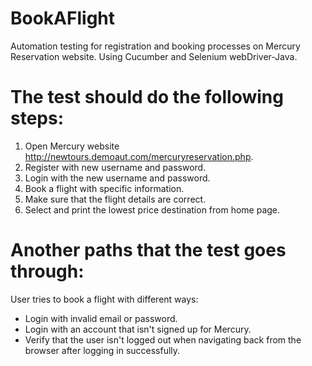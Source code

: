 # BookAFlight
Automation testing for registration and booking processes on Mercury Reservation website. Using Cucumber 
and Selenium webDriver-Java.

# The test should do the following steps:
1) Open Mercury website http://newtours.demoaut.com/mercuryreservation.php.
2) Register with new username and password.
3) Login with the new username and password.
4) Book a flight with specific information.
5) Make sure that the flight details are correct.
6) Select and print the lowest price destination from home page.

# Another paths that the test goes through:
User tries to book a flight with different ways:
* Login with invalid email or password.
* Login with an account that isn't signed up for Mercury.
* Verify that the user isn't logged out when navigating back from the browser after logging in successfully.
